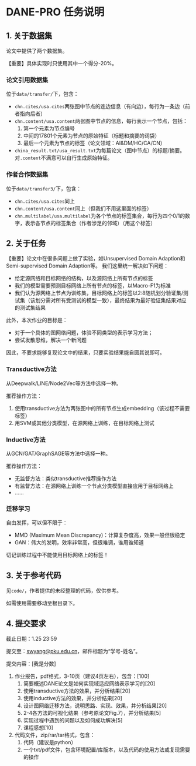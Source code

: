 # DANE-PRO 任务说明

## 1. 关于数据集

论文中提供了两个数据集。

【重要】具体实现时只使用其中一个得分-20%。

### 论文引用数据集

位于`data/transfer/`下，包含：

- `chn.cites/usa.cites`两张图中节点的连边信息（有向边），每行为一条边（前者指向后者）
- `chn.content/usa.content`两张图中节点的信息，每行表示一个节点，包括：
    1. 第一个元素为节点编号
    2. 中间的17801个元素为节点的原始特征（标题和摘要的词袋）
    3. 最后一个元素为节点的标签（论文领域：AI&DM/HC/CA/CN）
- `china_result.txt/usa_result.txt`为每篇论文（图中节点）的标题/摘要。对`.content`不满意可以自行生成原始特征。

### 作者合作数据集

位于`data/transfer3/`下，包含：

- `chn.cites/usa.cites`同上
- `chn.content/usa.content`同上（但我们不用这里面的标签）
- `chn.multilabel/usa.multilabel`为各个节点的标签集合，每行为四个0/1的数字，表示各节点的标签集合（作者涉足的邻域）（用这个标签）

## 2. 关于任务

【重要】论文中在很多问题上做了实验，如Unsupervised Domain Adaption和Semi-supervised Domain Adaption等。
我们这里统一解决如下问题：

- 给定源网络和目标网络的结构，以及源网络上所有节点的标签
- 我们的模型需要预测目标网络上所有节点的标签，以Macro-F1为标准
- 我们认为源网络上节点为训练集，目标网络上的标签以2:8随机划分验证集/测试集（该划分需对所有受测试的模型一致），最终结果为最好验证集结果对应的测试集结果

此外，本次作业的目标是：

- 对于一个具体的图网络问题，体验不同类型的表示学习方法；
- 尝试发散思维，解决一个新问题

因此，不要求能够复现论文中的结果，只要实验结果能自圆其说即可。

### Transductive方法

从Deepwalk/LINE/Node2Vec等方法中选择一种。

推荐操作方法：

1. 使用transductive方法为两张图中的所有节点生成embedding（该过程不需要标签）
1. 用SVM或其他分类模型，在源网络上训练，在目标网络上测试

### Inductive方法

从GCN/GAT/GraphSAGE等方法中选择一种。

推荐操作方法：

- 无监督方法：类似transductive推荐操作方法
- 有监督方法：在源网络上训练一个节点分类模型直接应用于目标网络上
- ……

### 迁移学习

自由发挥，可以但不限于：

- MMD (Maximum Mean Discrepancy)：计算复杂度高，效果一般但很稳定
- GAN：伟大的发明，效率非常高，但很难调，谁用谁知道

切记训练过程中不能使用目标网络上的标签！

## 3. 关于参考代码

见`code/`，作者提供的未经整理的代码，仅供参考。

如需使用需要移动至根目录下。

## 4. 提交要求

截止日期：1.25 23:59

提交至：swyang@pku.edu.cn，邮件标题为“学号-姓名”。

提交内容：\[我是分数\]

1. 作业报告，pdf格式，3-10页（建议4页左右），包含：\[100\]
   1. 简要概述DANE论文是如何实现域适应网络表示学习的\[20\]
   2. 使用transductive方法的效果，并分析结果\[20\]
   3. 使用inductive方法的效果，并分析结果\[20\]
   4. 设计图网络迁移方法，说明思路、实现、效果，并分析结果\[20\]
   5. 2-4各方法的可视化结果（参考原论文Fig.7），并分析结果\[5\]
   6. 实现过程中遇到的问题以及如何成功解决\[5\]
   7. 课程感想\[10\]
2. 代码文件，zip/rar/tar格式，包含：
    1. 代码（建议是python）
    2. 一个txt/pdf文件，包含环境配置/库版本，以及代码的使用方法或复现需要的操作

   
